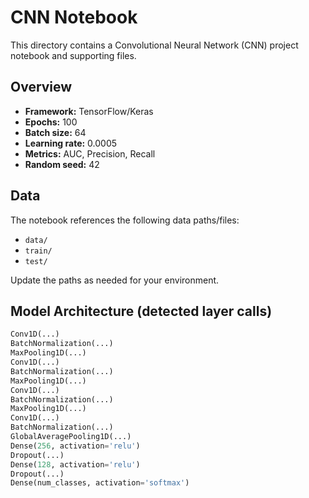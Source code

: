 # CNN Notebook

This directory contains a Convolutional Neural Network (CNN) project notebook and supporting files.

## Overview
- **Framework:** TensorFlow/Keras
- **Epochs:** 100
- **Batch size:** 64
- **Learning rate:** 0.0005
- **Metrics:** AUC, Precision, Recall
- **Random seed:** 42

## Data
The notebook references the following data paths/files:
- `data/`
- `train/`
- `test/`

Update the paths as needed for your environment.

## Model Architecture (detected layer calls)
```python
Conv1D(...)
BatchNormalization(...)
MaxPooling1D(...)
Conv1D(...)
BatchNormalization(...)
MaxPooling1D(...)
Conv1D(...)
BatchNormalization(...)
MaxPooling1D(...)
Conv1D(...)
BatchNormalization(...)
GlobalAveragePooling1D(...)
Dense(256, activation='relu')
Dropout(...)
Dense(128, activation='relu')
Dropout(...)
Dense(num_classes, activation='softmax')
